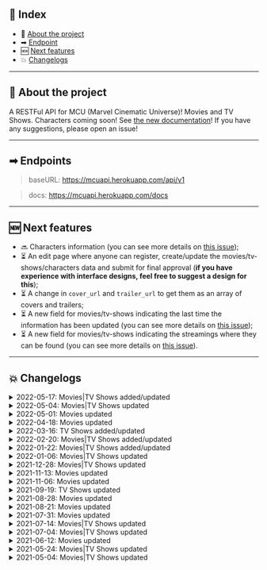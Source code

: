 ## 📖 Index
 - 📑 [About the project](#about-the-project)
 - ➡ [Endpoint](#endpoint)
 - 🆕 [Next features](#next-features)
 - 💥 [Changelogs](#changelogs)

___

## 📑 About the project <a name="about-the-project"></a>

A RESTFul API for MCU (Marvel Cinematic Universe)! Movies and TV Shows. Characters coming soon! See [the new documentation](https://mcuapi.herokuapp.com/docs)! If you have any suggestions, please open an issue!
___

## ➡ Endpoints <a name="endpoint"></a>

> baseURL: https://mcuapi.herokuapp.com/api/v1

> docs: https://mcuapi.herokuapp.com/docs
---

## 🆕 Next features <a name="next-features"></a>

  - 🔜 Characters information (you can see more details on [this issue](https://github.com/AugustoMarcelo/mcuapi/issues/13));
  - ⏳ An edit page where anyone can register, create/update the movies/tv-shows/characters data and submit for final approval (**if you have experience with interface designs, feel free to suggest a design for this**);
  - ⏳ A change in `cover_url` and `trailer_url` to get them as an array of covers and trailers;
  - ⏳ A new field for movies/tv-shows indicating the last time the information has been updated (you can see more details on [this issue](https://github.com/AugustoMarcelo/mcuapi/issues/14));
  - ⏳ A new field for movies/tv-shows indicating the streamings where they can be found (you can see more details on [this issue](https://github.com/AugustoMarcelo/mcuapi/issues/15)).

___

## 💥 Changelogs <a name="changelogs"></a>
<details>
  <summary>2022-05-17: Movies|TV Shows added/updated</summary>

  - ADDED
    - *She-Hulk: Attorney at Law*

  - UPDATED
    - *Doctor Strange in the Multiverse of Madness: updated box_office*
    - *Ms. Marvel: updated overview and last_aired_date*
</details>

<details>
  <summary>2022-05-04: Movies|TV Shows updated</summary>

  - UPDATED
    - *Ms. Marvel: updated overview and release_date*
    - *Moon Knight: updated last_aired_date and number_episodes*
    - *Doctor Strange in the Multiverse of Madness: updated post_credit_scenes*
</details>

<details>
  <summary>2022-05-01: Movies updated</summary>

  - UPDATED
    - *The Marvels: updated release_date*
    - *Ant-Man and The Wasp: Quantumania: update release_date*
    - *Thor: Love and Thunder: added overview*
</details>

<details>
  <summary>2022-04-18: Movies updated</summary>

  - UPDATED
    - *Spider-Man: No Way Home: updated box_office, chronology and related movies*
    - *Doctor Strange in the Multiverse of Madness: updated duration, chronology and related movies*
    - *Thor: Love and Thunder: updated cover, trailer_url, chronology and related movies*
</details>

<details>
  <summary>2022-03-16: TV Shows added/updated</summary>

  - ADDED
    - *Ms. Marvel*

  - UPDATED
    - *Moon Knight: updated cover_url*
</details>

<details>
  <summary>2022-02-20: Movies|TV Shows added/updated</summary>

  - UPDATED
    - *Doctor Strange in the Multiverse of Madness: updated cover and trailer_url*
    - *Spider-Man: No Way Home: updated box_office*
</details>

<details>
  <summary>2022-01-22: Movies|TV Shows added/updated</summary>

  - ADDED
    - *Moon Knight*

  - UPDATED
    - *Eternals: updated cover and box_office*
    - *Spider-Man: No Way Home: updated box_office*
    - *Shang-Chi: updated box_office*
</details>

<details>
  <summary>2022-01-06: Movies|TV Shows updated</summary>

  - UPDATED
    - *Black Panther: Wakanda Forever: updated cover*
    - *Doctor Strange in the Multiverse of Madness: updated cover*
    - *Hawkeye: updated cover*
</details>

<details>
  <summary>2021-12-28: Movies|TV Shows updated</summary>

  - UPDATED
    - *Spider-Man: No Way Home: updated box_office, duration, cover, trailer_url and post_credit_scenes*
    - *Eternals: updated box_office*
    - *Shang-Chi: updated box_office*
    - *Black Widow: updated box_office*
    - *Spider-Man: Far From Home: updated box_office*
    - *Doctor Strange in the Multiverse of Madness: updated trailer_url*
    - *Hawkeye: updated cover and last_aired_episode*
</details>

<details>
  <summary>2021-11-13: Movies updated</summary>

  - UPDATED
    - *Spider-Man: No Way Home: updated cover*
</details>

<details>
  <summary>2021-11-06: Movies updated</summary>

  - UPDATED
    - *Eternals: updated duration and post_credit_scenes*
    - *Doctor Strange in the Multiverse of Madness: update release_date*
    - *Thor: Love and Thunder: update release_date*
    - *Black Panther: Wakanda Forever: update release_date*
    - *The Marvels: update release_date*
    - *Ant-Man and The Wasp: Quantumania: update release_date*
</details>

<details>
  <summary>2021-09-19: TV Shows updated</summary>

  - ADDED
    - *What If...?*
    - *Hawkeye*
</details>

<details>
  <summary>2021-08-28: Movies updated</summary>

  - UPDATED
    - *Spider-Man: No Way Home: updated overview, trailer url and related_movies*
</details>

<details>
  <summary>2021-08-21: Movies updated</summary>

  - UPDATED
    - *Shang-Chi: updated cover, title, duration and post_credit_scenes*
    - *The Avengers: updated box_office*
    - *Guardians of the Galaxy: updated box_office*
    - *Guardians of the Galaxy Vol. 2: updated box_office*
    - *Avengers: Age of Ultron: updated box_office*
    - *Captain America: Civil War: updated box_office*
    - *Doctor Strange: updated box_office*
    - *Thor: Ragnarok: updated box_office*
    - *Black Panther: updated box_office*
    - *Avengers: Infinity War: updated box_office*
    - *Captain Marvel: updated box_office*
    - *Avengers: Endgame: updated box_office*
    - *Spider-Man: Far From Home: updated box_office*
    - *Black Widow: updated box_office*
    - *Eternals: updated trailer_url*
</details>

<details>
  <summary>2021-07-31: Movies updated</summary>

   - UPDATED
    - *Black Panther: updated chronology*
    - *Avengers: Infinity War: updated chronology*
    - *Ant-Man and The Wasp: updated chronology*
    - *Black Widow: updated chronology*
    - *Shang-Chi: updated cover*
    - *Added a property `related_movies` to movies/{id} endpoint that returns all related movies*
</details>

<details>
  <summary>2021-07-14: Movies|TV Shows updated</summary>

  - UPDATED
    - *Loki: updated last_aired_date*
    - *Black Widow: updated chronology*
</details>

<details>
  <summary>2021-07-04: Movies|TV Shows updated</summary>

  - UPDATED
    - *All movies and tv shows: added imdb_id property*
    - *Black Widow: updated cover*
</details>

<details>
  <summary>2021-06-12: Movies updated</summary>

  - UPDATED
    - *The Marvels: updated cover*
</details>

<details>
  <summary>2021-05-24: Movies|TV Shows updated</summary>

  - UPDATED
    - *The Eternals: updated title, overview, cover and trailer_url*
    - *Loki: updated cover*
</details>

<details>
  <summary>2021-05-04: Movies|TV Shows updated</summary>

  - UPDATED
    - *Captain Marvel 2: updated title*
    - *Black Panther 2: updated title and overview*
    - *Ant-Man and The Wasp: Quantumania: updated release_date*
    - *Loki: updated overview, cover_url and release_date*
  - ADDED
    - *Guardians of the Galaxy Vol .3*
</details>
